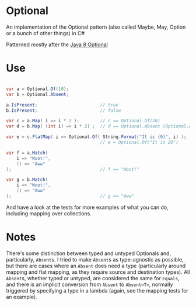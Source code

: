 Optional
========

An implementation of the Optional pattern (also called Maybe, May, Option or a bunch of other things) in C#

Patterned mostly after the [Java 8 Optional](http://docs.oracle.com/javase/8/docs/api/java/util/Optional.html)

Use
===

```csharp

var a = Optional.Of(10);
var b = Optional.Absent;

a.IsPresent;                        // true
b.IsPresent;                        // false

var c = a.Map( i => i * 2 );        // c == Optional.Of(20)
var d = b.Map( (int i) => i * 2) ;  // d == Optional.Absent (Optional.AbsentOf<int>)

var e = c.FlatMap( i => Optional.Of( String.Format("It is {0}", i) );
                                    // e = Optional.Of("It is 20")

var f = a.Match(
    i => "Woot!",
    () => "Aww"
);                                  // f == "Woot!"

var g = b.Match(
    i => "Woot!",
    () => "Aww"
);                                  // g == "Aww"

```

And have a look at the tests for more examples of what you can do, including
mapping over collections.

Notes
=====

There's some distinction between typed and untyped Optionals and, particularly,
`Absent`s. I tried to make `Absent`s as type-agnostic as possible, but
there are cases where an `Absent` does need a type (particularly around mapping
and flat mapping, as they require source and destination types). All `Absent`s,
whether typed or untyped, are considered the same for `Equals`, and there is an
implicit conversion from `Absent` to `Absent<T>`, normally triggered by
specifying a type in a lambda (again, see the mapping tests for an example).

